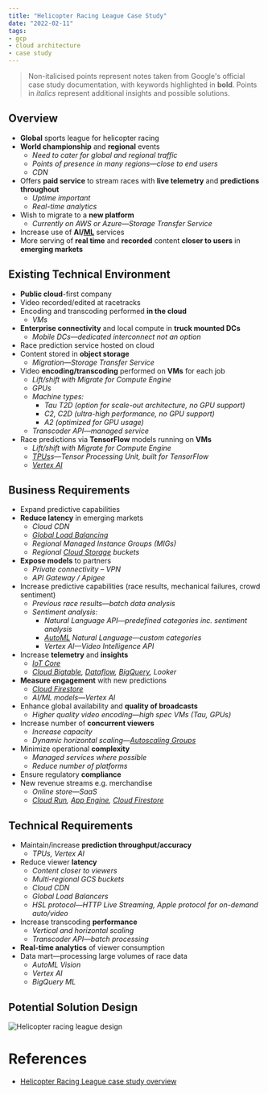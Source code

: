 ```yaml
---
title: "Helicopter Racing League Case Study"
date: "2022-02-11"
tags:
- gcp
- cloud architecture
- case study
---
```


> Non-italicised points represent notes taken from Google's official case study documentation, with keywords highlighted in **bold**.
> Points in *italics* represent additional insights and possible solutions.

## Overview

- **Global** sports league for helicopter racing
- **World championship** and **regional** events
	- *Need to cater for global and regional traffic*
	- *Points of presence in many regions—close to end users*
	- *CDN*
- Offers **paid service** to stream races with **live telemetry** and **predictions throughout**
	- *Uptime important*
	- *Real-time analytics*
- Wish to migrate to a **new platform**
	- *Currently on AWS or Azure—Storage Transfer Service*
- Increase use of **AI/[ML](notes/Machine%20Learning.md)** services
- More serving of **real time** and **recorded** content **closer to users** in **emerging markets**

## Existing Technical Environment

- **Public cloud**-first company
- Video recorded/edited at racetracks
- Encoding and transcoding performed **in the cloud**
	- *VMs*
- **Enterprise connectivity** and local compute in **truck mounted DCs**
	- *Mobile DCs—dedicated interconnect not an option*
- Race prediction service hosted on cloud
- Content stored in **object storage**
	- *Migration—Storage Transfer Service*
- Video **encoding/transcoding** performed on **VMs** for each job
	- *Lift/shift with Migrate for Compute Engine*
	- *GPUs*
	- *Machine types:*
		- *Tau T2D (option for scale-out architecture, no GPU support)*
		- *C2, C2D (ultra-high performance, no GPU support)*
		- *A2 (optimized for GPU usage)*
	- *Transcoder API—managed service*
- Race predictions via **TensorFlow** models running on **VMs**
	- *Lift/shift with Migrate for Compute Engine*
	- *[TPUs](notes/GCP%20TPUs.md)s—Tensor Processing Unit, built for TensorFlow*
	- *[Vertex AI](notes/moc/GCP%20Vertex%20AI.md)*

## Business Requirements

- Expand predictive capabilities
- **Reduce latency** in emerging markets
	- *Cloud CDN*
	- *[Global Load Balancing](notes/GCP%20Load%20Balancing.md)*
	- *Regional Managed Instance Groups (MIGs)*
	- *Regional [Cloud Storage](notes/GCP%20Cloud%20Storage.md) buckets*
- **Expose models** to partners
	- *Private connectivity – VPN*
	- *API Gateway / Apigee*
- Increase predictive capabilities (race results, mechanical failures, crowd sentiment)
	- *Previous race results—batch data analysis*
	- *Sentiment analysis:*
		- *Natural Language API—predefined categories inc. sentiment analysis*
		- *[AutoML](notes/GCP%20AutoML.md) Natural Language—custom categories*
		- *Vertex AI—Video Intelligence API*
- Increase **telemetry** and **insights**
	- *[IoT Core](notes/GCP%20IoT%20Core.md)*
	- *[Cloud Bigtable](notes/GCP%20Cloud%20Bigtable.md), [Dataflow](notes/GCP%20Dataflow.md), [BigQuery](notes/GCP%20BigQuery.md), Looker*
- **Measure engagement** with new predictions
	- *[Cloud Firestore](notes/GCP%20Cloud%20Firestore.md)*
	- *AI/ML models—Vertex AI*
- Enhance global availability and **quality of broadcasts**
	- *Higher quality video encoding—high spec VMs (Tau, GPUs)*
- Increase number of **concurrent viewers**
	- *Increase capacity*
	- *Dynamic horizontal scaling—[Autoscaling Groups](notes/GCP%20Compute%20Autoscaling.md)*
- Minimize operational **complexity**
	- *Managed services where possible*
	- *Reduce number of platforms*
- Ensure regulatory **compliance**
- New revenue streams e.g. merchandise
	- *Online store—SaaS*
	- *[Cloud Run](notes/GCP%20Cloud%20Run.md), [App Engine](notes/GCP%20App%20Engine.md), [Cloud Firestore](notes/GCP%20Cloud%20Firestore.md)*

## Technical Requirements

- Maintain/increase **prediction throughput/accuracy**
	- *TPUs, Vertex AI*
- Reduce viewer **latency**
	- *Content closer to viewers*
	- *Multi-regional GCS buckets*
	- *Cloud CDN*
	- *Global Load Balancers*
	- *HSL protocol—HTTP Live Streaming, Apple protocol for on-demand auto/video*
- Increase transcoding **performance**
	- *Vertical and horizontal scaling*
	- *Transcoder API—batch processing*
- **Real-time analytics** of viewer consumption
- Data mart—processing large volumes of race data
	- *AutoML Vision*
	- *Vertex AI*
	- *BigQuery ML*

## Potential Solution Design

 ![Helicopter racing league design](files/helicopter_racing_league_design.svg)

# References

- [Helicopter Racing League case study overview](https://services.google.com/fh/files/blogs/master_case_study_helicopter_racing_league.pdf)
